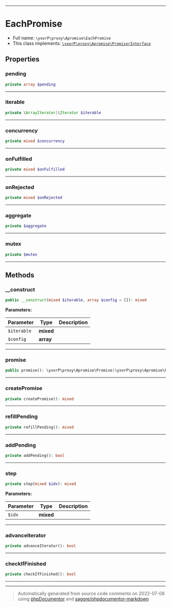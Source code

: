 ***

# EachPromise





* Full name: `\yxorP\proxy\Apromise\EachPromise`
* This class implements:
[`\yxorP\proxy\Apromise\PromisorInterface`](./PromisorInterface.md)



## Properties


### pending



```php
private array $pending
```






***

### iterable



```php
private \ArrayIterator|\Iterator $iterable
```






***

### concurrency



```php
private mixed $concurrency
```






***

### onFulfilled



```php
private mixed $onFulfilled
```






***

### onRejected



```php
private mixed $onRejected
```






***

### aggregate



```php
private $aggregate
```






***

### mutex



```php
private $mutex
```






***

## Methods


### __construct



```php
public __construct(mixed $iterable, array $config = []): mixed
```








**Parameters:**

| Parameter | Type | Description |
|-----------|------|-------------|
| `$iterable` | **mixed** |  |
| `$config` | **array** |  |




***

### promise



```php
public promise(): \yxorP\proxy\Apromise\Promise|\yxorP\proxy\Apromise\PromiseInterface
```











***

### createPromise



```php
private createPromise(): mixed
```











***

### refillPending



```php
private refillPending(): mixed
```











***

### addPending



```php
private addPending(): bool
```











***

### step



```php
private step(mixed $idx): mixed
```








**Parameters:**

| Parameter | Type | Description |
|-----------|------|-------------|
| `$idx` | **mixed** |  |




***

### advanceIterator



```php
private advanceIterator(): bool
```











***

### checkIfFinished



```php
private checkIfFinished(): bool
```











***


***
> Automatically generated from source code comments on 2022-07-08 using [phpDocumentor](http://www.phpdoc.org/) and [saggre/phpdocumentor-markdown](https://github.com/Saggre/phpDocumentor-markdown)
